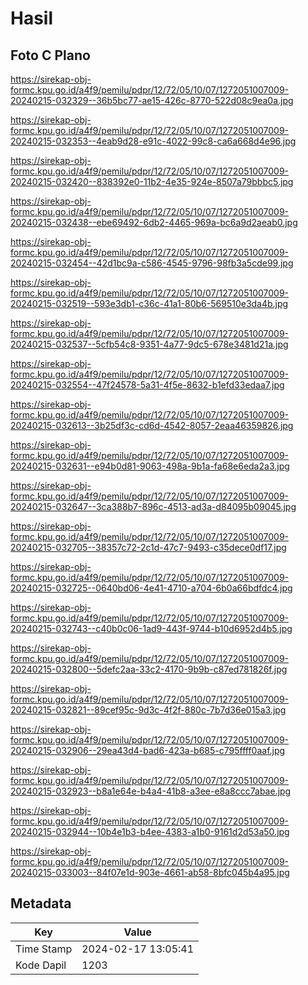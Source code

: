 # Hasil

## Foto C Plano

https://sirekap-obj-formc.kpu.go.id/a4f9/pemilu/pdpr/12/72/05/10/07/1272051007009-20240215-032329--36b5bc77-ae15-426c-8770-522d08c9ea0a.jpg

https://sirekap-obj-formc.kpu.go.id/a4f9/pemilu/pdpr/12/72/05/10/07/1272051007009-20240215-032353--4eab9d28-e91c-4022-99c8-ca6a668d4e96.jpg

https://sirekap-obj-formc.kpu.go.id/a4f9/pemilu/pdpr/12/72/05/10/07/1272051007009-20240215-032420--838392e0-11b2-4e35-924e-8507a79bbbc5.jpg

https://sirekap-obj-formc.kpu.go.id/a4f9/pemilu/pdpr/12/72/05/10/07/1272051007009-20240215-032438--ebe69492-6db2-4465-969a-bc6a9d2aeab0.jpg

https://sirekap-obj-formc.kpu.go.id/a4f9/pemilu/pdpr/12/72/05/10/07/1272051007009-20240215-032454--42d1bc9a-c586-4545-9796-98fb3a5cde99.jpg

https://sirekap-obj-formc.kpu.go.id/a4f9/pemilu/pdpr/12/72/05/10/07/1272051007009-20240215-032519--593e3db1-c36c-41a1-80b6-569510e3da4b.jpg

https://sirekap-obj-formc.kpu.go.id/a4f9/pemilu/pdpr/12/72/05/10/07/1272051007009-20240215-032537--5cfb54c8-9351-4a77-9dc5-678e3481d21a.jpg

https://sirekap-obj-formc.kpu.go.id/a4f9/pemilu/pdpr/12/72/05/10/07/1272051007009-20240215-032554--47f24578-5a31-4f5e-8632-b1efd33edaa7.jpg

https://sirekap-obj-formc.kpu.go.id/a4f9/pemilu/pdpr/12/72/05/10/07/1272051007009-20240215-032613--3b25df3c-cd6d-4542-8057-2eaa46359826.jpg

https://sirekap-obj-formc.kpu.go.id/a4f9/pemilu/pdpr/12/72/05/10/07/1272051007009-20240215-032631--e94b0d81-9063-498a-9b1a-fa68e6eda2a3.jpg

https://sirekap-obj-formc.kpu.go.id/a4f9/pemilu/pdpr/12/72/05/10/07/1272051007009-20240215-032647--3ca388b7-896c-4513-ad3a-d84095b09045.jpg

https://sirekap-obj-formc.kpu.go.id/a4f9/pemilu/pdpr/12/72/05/10/07/1272051007009-20240215-032705--38357c72-2c1d-47c7-9493-c35dece0df17.jpg

https://sirekap-obj-formc.kpu.go.id/a4f9/pemilu/pdpr/12/72/05/10/07/1272051007009-20240215-032725--0640bd06-4e41-4710-a704-6b0a66bdfdc4.jpg

https://sirekap-obj-formc.kpu.go.id/a4f9/pemilu/pdpr/12/72/05/10/07/1272051007009-20240215-032743--c40b0c06-1ad9-443f-9744-b10d6952d4b5.jpg

https://sirekap-obj-formc.kpu.go.id/a4f9/pemilu/pdpr/12/72/05/10/07/1272051007009-20240215-032800--5defc2aa-33c2-4170-9b9b-c87ed781826f.jpg

https://sirekap-obj-formc.kpu.go.id/a4f9/pemilu/pdpr/12/72/05/10/07/1272051007009-20240215-032821--89cef95c-9d3c-4f2f-880c-7b7d36e015a3.jpg

https://sirekap-obj-formc.kpu.go.id/a4f9/pemilu/pdpr/12/72/05/10/07/1272051007009-20240215-032906--29ea43d4-bad6-423a-b685-c795ffff0aaf.jpg

https://sirekap-obj-formc.kpu.go.id/a4f9/pemilu/pdpr/12/72/05/10/07/1272051007009-20240215-032923--b8a1e64e-b4a4-41b8-a3ee-e8a8ccc7abae.jpg

https://sirekap-obj-formc.kpu.go.id/a4f9/pemilu/pdpr/12/72/05/10/07/1272051007009-20240215-032944--10b4e1b3-b4ee-4383-a1b0-9161d2d53a50.jpg

https://sirekap-obj-formc.kpu.go.id/a4f9/pemilu/pdpr/12/72/05/10/07/1272051007009-20240215-033003--84f07e1d-903e-4661-ab58-8bfc045b4a95.jpg


## Metadata

| Key        | Value               |
| ---------- | ------------------- |
| Time Stamp | 2024-02-17 13:05:41 |
| Kode Dapil | 1203                |



